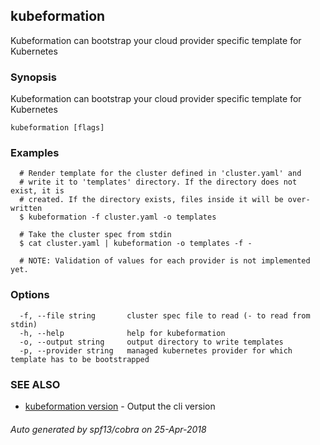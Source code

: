 ## kubeformation

Kubeformation can bootstrap your cloud provider specific template for Kubernetes

### Synopsis

Kubeformation can bootstrap your cloud provider specific template for Kubernetes

```
kubeformation [flags]
```

### Examples

```
  # Render template for the cluster defined in 'cluster.yaml' and
  # write it to 'templates' directory. If the directory does not exist, it is
  # created. If the directory exists, files inside it will be over-written
  $ kubeformation -f cluster.yaml -o templates

  # Take the cluster spec from stdin
  $ cat cluster.yaml | kubeformation -o templates -f -

  # NOTE: Validation of values for each provider is not implemented yet.
```

### Options

```
  -f, --file string       cluster spec file to read (- to read from stdin)
  -h, --help              help for kubeformation
  -o, --output string     output directory to write templates
  -p, --provider string   managed kubernetes provider for which template has to be bootstrapped
```

### SEE ALSO

* [kubeformation version](kubeformation_version.md)	 - Output the cli version

###### Auto generated by spf13/cobra on 25-Apr-2018
